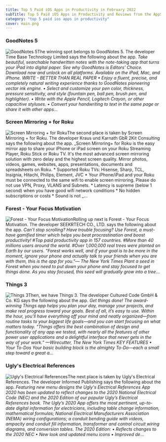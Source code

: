 ```yaml
---
title: Top 5 Paid iOS Apps in Productivity in February 2022
subTitle: Top 5 Paid iOS Apps in Productivity and Reviews from the AppStore in February 2022.
category: "top 5 paid ios apps in productivity"
cover: main.png
---
```


### GoodNotes 5

![GoodNotes 5](https://is4-ssl.mzstatic.com/image/thumb/Purple126/v4/a1/d8/bc/a1d8bc53-7fbf-aeef-7337-81a44b76d003/AppIcon-0-1x_U007emarketing-0-0-0-7-0-0-sRGB-85-220.png/100x100bb.png)The winning spot belongs to GoodNotes 5. The developer Time Base Technology Limited says the following about the app. _Take beautiful, searchable handwritten notes with the note-taking app that turns your iPad into digital paper. See why GoodNotes is Editors’ Choice. Download now and unlock on all platforms. Available on the iPad, Mac, and iPhone.   WRITE - BETTER THAN REAL PAPER • Enjoy a fluent, precise, and completely natural writing experience thanks to GoodNotes pioneering vector ink engine. • Select and customize your pen color, thickness, pressure sensitivity, and style (fountain pen, ball pen, brush pen, and highlighter). • Write with the Apple Pencil, Logitech Crayon, or other capacitive styluses. • Convert your handwriting to text in the same page or share it with other apps_...

### Screen Mirroring + for Roku

![Screen Mirroring + for Roku](https://is2-ssl.mzstatic.com/image/thumb/Purple125/v4/ae/56/11/ae561131-9842-84d5-e12f-16051684deef/AppIcon-0-0-1x_U007emarketing-0-0-0-6-0-0-sRGB-0-0-0-GLES2_U002c0-512MB-85-220-0-0.png/100x100bb.png)The second place is taken by Screen Mirroring + for Roku. The developer Kraus und Karnath GbR 2Kit Consulting says the following about the app. _Screen Mirroring+ for Roku is the easy mirror app to share your iPhone or iPad screen on your Roku Streaming Player, Roku Stick or Roku TV. It's the most advanced screen mirroring solution with zero delay and the highest screen quality.  Mirror photos, videos, games, websites, apps, presentations, documents and spreadsheets on Roku.  * Supported Roku TVs: Hisense, Sharp, TCL, Insignia, Hitachi, Philips, Element, JVC  * Your iPhone/iPad and your Roku must be connected to the same wifi to enable screen mirroring. Please do not use VPN, Proxy, VLANS and Subnets.  * Latency is supreme (below 1 second) when you have good wifi network conditions  * No hidden subscriptions or costs  * Sound is not _...

### Forest - Your Focus Motivation

![Forest - Your Focus Motivation](https://is5-ssl.mzstatic.com/image/thumb/Purple116/v4/2e/c7/08/2ec708d8-3468-a5a0-9133-7c5917473ef4/AppIcon-0-0-1x_U007emarketing-0-0-0-7-0-0-sRGB-0-0-0-GLES2_U002c0-512MB-85-220-0-0.png/100x100bb.png)Rolling up next is Forest - Your Focus Motivation. The developer SEEKRTECH CO., LTD. says the following about the app. _Can't stop scrolling? Have trouble focusing? Use Forest, a must-have gamified timer which helps you beat procrastination and boost productivity!  #Top paid productivity app in 157 countries.  #More than 40 millions users around the world.  #Over 1,000,000 real trees were planted on Earth by our users.  "Forest works well, and if your goal is to be more in the moment, ignore your phone and actually talk to your friends when you are with them, this is the app for you."— The New York Times  Plant a seed in Forest when you need to put down your phone and stay focused to get things done. As you stay focused, this seed will gradually grow into a tree_...

### Things 3

![Things 3](https://is2-ssl.mzstatic.com/image/thumb/Purple116/v4/02/c6/94/02c69462-e21b-66df-51e8-893ceecdf514/AppIcon-0-0-1x_U007emarketing-0-0-0-7-0-0-sRGB-0-0-0-GLES2_U002c0-512MB-85-220-0-0.png/100x100bb.png)Then, we have Things 3. The developer Cultured Code GmbH & Co. KG says the following about the app. _Get things done! The award-winning Things app helps you plan your day, manage your projects, and make real progress toward your goals.  Best of all, it’s easy to use. Within the hour, you’ll have everything off your mind and neatly organized—from routine tasks to your biggest life goals—and you can start focusing on what matters today.  “Things offers the best combination of design and functionality of any app we tested, with nearly all the features of other power user applications and a delightful interface that never gets in the way of your work.” —Wirecutter, The New York Times   KEY FEATURES  • Your To-Dos Your basic building block is the almighty To-Do—each a small step toward a great a_...

### Ugly's Electrical References

![Ugly's Electrical References](https://is1-ssl.mzstatic.com/image/thumb/Purple123/v4/24/28/47/24284786-1cde-34c4-7410-2b6d1e3bca8d/AppIcon-0-1x_U007emarketing-0-0-85-220-0-7.png/100x100bb.png)The next place is taken by Ugly's Electrical References. The developer Informed Publishing says the following about the app. _Featuring new menu designs the Ugly's Electrical References App 2020 has been updated to reflect changes to the 2020 National Electrical Code (NEC) and the 2020 Edition of our popular Ugly’s Electrical References book. The Ugly’s 2020 App offers the most pertinent, up-to-date digital information for electricians, including table change information, mathematical formulas; National Electrical Manufacturers Association (NEMA) wiring configurations; a conduit bending guide with videos, ampacity and conduit fill information, transformer and control circuit wiring diagrams, and conversion tables.   The 2020 Edition: •	Reflects changes to the 2020 NEC •	New look and updated menu icons •	Improved de_...

